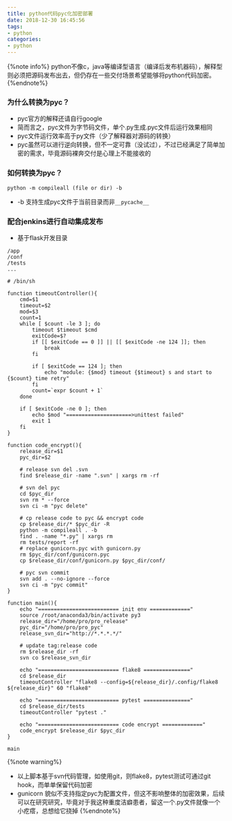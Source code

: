```yaml
---
title: python代码pyc化加密部署
date: 2018-12-30 16:45:56
tags:
- python
categories:
- python
---
```


{%note info%}
python不像c，java等编译型语言（编译后发布机器码），解释型则必须把源码发布出去，但仍存在一些交付场景希望能够将python代码加密。
{%endnote%}
<!--more-->

### 为什么转换为pyc？
- pyc官方的解释还请自行google
- 简而言之，pyc文件为字节码文件，单个.py生成.pyc文件后运行效果相同
- pyc文件运行效率高于py文件（少了解释器对源码的转换）
- pyc虽然可以进行逆向转换，但不一定可靠（没试过），不过已经满足了简单加密的需求，毕竟源码裸奔交付是心理上不能接收的

### 如何转换为pyc？
```shell
python -m compileall (file or dir) -b
```
- -b 支持生成pyc文件于当前目录而非`__pycache__`

### 配合jenkins进行自动集成发布
- 基于flask开发目录

```
/app
/conf
/tests
...
```

```shell
# /bin/sh

function timeoutController(){
    cmd=$1
    timeout=$2
    mod=$3
    count=1
    while [ $count -le 3 ]; do
        timeout $timeout $cmd
        exitCode=$?
        if [[ $exitCode == 0 ]] || [[ $exitCode -ne 124 ]]; then
            break
        fi

        if [ $exitCode == 124 ]; then
            echo "module: {$mod} timeout {$timeout} s and start to {$count} time retry"
        fi
        count=`expr $count + 1`
    done

    if [ $exitCode -ne 0 ]; then
        echo $mod "=====================>unittest failed"
        exit 1
    fi
}

function code_encrypt(){
    release_dir=$1
    pyc_dir=$2

    # release svn del .svn
    find $release_dir -name ".svn" | xargs rm -rf

    # svn del pyc
    cd $pyc_dir
    svn rm * --force
    svn ci -m "pyc delete"

    # cp release code to pyc && encrypt code
    cp $release_dir/* $pyc_dir -R
    python -m compileall . -b
    find . -name "*.py" | xargs rm
    rm tests/report -rf
    # replace gunicorn.pyc with gunicorn.py
    rm $pyc_dir/conf/gunicorn.pyc
    cp $release_dir/conf/gunicorn.py $pyc_dir/conf/

    # pyc svn commit
    svn add . --no-ignore --force
    svn ci -m "pyc commit"
}

function main(){
    echo "========================== init env ============="
    source /root/anaconda3/bin/activate py3
    release_dir="/home/pro/pro_release"
    pyc_dir="/home/pro/pro_pyc"
    release_svn_dir="http://*.*.*.*/"

    # update tag:release code
    rm $release_dir -rf
    svn co $release_svn_dir

    echo "========================== flake8 ==============="
    cd $release_dir
    timeoutController "flake8 --config=${release_dir}/.config/flake8 ${release_dir}" 60 "flake8"

    echo "========================== pytest ==============="
    cd $release_dir/tests
    timeoutController "pytest ."

    echo "========================== code encrypt ============="
    code_encrypt $release_dir $pyc_dir
}

main
```

{%note warning%}
- 以上脚本基于svn代码管理，如使用git，则flake8，pytest测试可通过git hook，而单单保留代码加密
- gunicorn 貌似不支持指定pyc为配置文件，但这不影响整体的加密效果，后续可以在研究研究，毕竟对于我这种重度洁癖患者，留这一个.py文件就像一个小疙瘩，总想给它挠掉
{%endnote%}